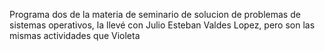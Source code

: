 Programa dos de la materia de seminario de solucion de problemas de sistemas operativos, la llevé con Julio Esteban Valdes Lopez, pero son las mismas actividades que Violeta
